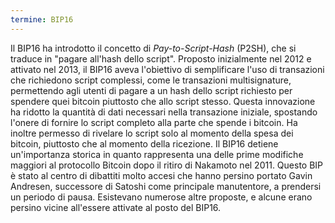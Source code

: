 ```yaml
---
termine: BIP16
---
```


Il BIP16 ha introdotto il concetto di *Pay-to-Script-Hash* (P2SH), che si traduce in "pagare all'hash dello script". Proposto inizialmente nel 2012 e attivato nel 2013, il BIP16 aveva l'obiettivo di semplificare l'uso di transazioni che richiedono script complessi, come le transazioni multisignature, permettendo agli utenti di pagare a un hash dello script richiesto per spendere quei bitcoin piuttosto che allo script stesso. Questa innovazione ha ridotto la quantità di dati necessari nella transazione iniziale, spostando l'onere di fornire lo script completo alla parte che spende i bitcoin. Ha inoltre permesso di rivelare lo script solo al momento della spesa dei bitcoin, piuttosto che al momento della ricezione. Il BIP16 detiene un'importanza storica in quanto rappresenta una delle prime modifiche maggiori al protocollo Bitcoin dopo il ritiro di Nakamoto nel 2011. Questo BIP è stato al centro di dibattiti molto accesi che hanno persino portato Gavin Andresen, successore di Satoshi come principale manutentore, a prendersi un periodo di pausa. Esistevano numerose altre proposte, e alcune erano persino vicine all'essere attivate al posto del BIP16.